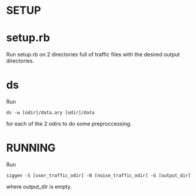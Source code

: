 SETUP
=====

# setup.rb
Run setup.rb on 2 directories full of traffic files with the desired output directories.

# ds
Run

`ds -w [odir]/data.ary [odir]/data`

for each of the 2 odirs to do some preproccessing.

RUNNING
=======
Run

`siggen -S [user_traffic_odir] -N [noise_traffic_odir] -G [output_dir]`

where output_dir is empty.
